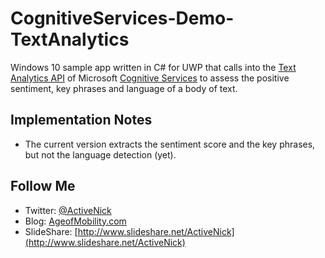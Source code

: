 # CognitiveServices-Demo-TextAnalytics
Windows 10 sample app written in C# for UWP that calls into the [Text Analytics API](https://www.microsoft.com/cognitive-services/en-us/text-analytics-api) of Microsoft [Cognitive Services](https://www.microsoft.com/cognitive-services) to assess the positive sentiment, key phrases and language of a body of text.

## Implementation Notes
* The current version extracts the sentiment score and the key phrases, but not the language detection (yet).

## Follow Me
* Twitter: [@ActiveNick](http://twitter.com/ActiveNick)
* Blog: [AgeofMobility.com](http://AgeofMobility.com)
* SlideShare: [http://www.slideshare.net/ActiveNick](http://www.slideshare.net/ActiveNick)
